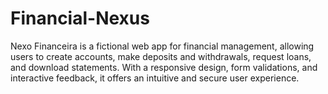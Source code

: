 # Financial-Nexus
Nexo Financeira is a fictional web app for financial management, allowing users to create accounts, make deposits and withdrawals, request loans, and download statements. With a responsive design, form validations, and interactive feedback, it offers an intuitive and secure user experience.
